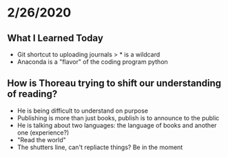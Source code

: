 # 2/26/2020

## What I Learned Today 

- Git shortcut to uploading journals > * is a wildcard
- Anaconda is a "flavor" of the coding program python 

## How is Thoreau trying to shift our understanding of reading?

- He is being difficult to understand on purpose
- Publishing is more than just books, publish is to announce to the public
- He is talking about two languages: the language of books and another one (experience?)
- "Read the world" 
- The shutters line, can't repliacte things? Be in the moment


